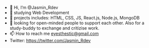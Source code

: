- 👋 Hi, I’m @Jasmin_Rdev
- 👀 studying Web Development
- 🌱 projects includes: HTML, CSS, JS, React.js, Node.js, MongoDB
- 💞️ looking for open-minded people to support each other. Also for a study-buddy to exchange and critizise work.
- 📫 How to reach me eyesthestic@gmail.com 
- Twitter: https://twitter.com/Jasmin_Rdev

<!---
Mina-Sa/Mina-Sa is a ✨ special ✨ repository because its `README.md` (this file) appears on your GitHub profile.
You can click the Preview link to take a look at your changes.
--->
